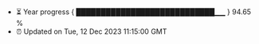 - ⏳ Year progress { ████████████████████████████▁▁ } 94.65 %
- ⏰ Updated on Tue, 12 Dec 2023 11:15:00 GMT

